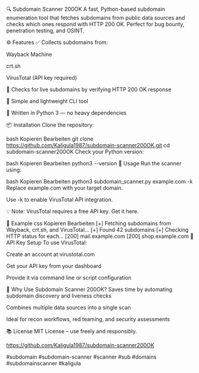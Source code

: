 🔍 Subdomain Scanner 200OK
A fast, Python-based subdomain enumeration tool that fetches subdomains from public data sources and checks which ones respond with HTTP 200 OK. Perfect for bug bounty, penetration testing, and OSINT.

⚙️ Features
✅ Collects subdomains from:

Wayback Machine

crt.sh

VirusTotal (API key required)

🔄 Checks for live subdomains by verifying HTTP 200 OK response

🧰 Simple and lightweight CLI tool

🐍 Written in Python 3 — no heavy dependencies

📦 Installation
Clone the repository:

bash
Kopieren
Bearbeiten
git clone https://github.com/Kaligula1987/subdomain-scanner200OK.git
cd subdomain-scanner200OK
Check your Python version:

bash
Kopieren
Bearbeiten
python3 --version
🚀 Usage
Run the scanner using:

bash
Kopieren
Bearbeiten
python3 subdomain_scanner.py example.com -k
Replace example.com with your target domain.

Use -k to enable VirusTotal API integration.

💡 Note: VirusTotal requires a free API key. Get it here.

📖 Example
css
Kopieren
Bearbeiten
[+] Fetching subdomains from Wayback, crt.sh, and VirusTotal...
[+] Found 42 subdomains
[+] Checking HTTP status for each...
[200] mail.example.com
[200] shop.example.com
🔐 API Key Setup
To use VirusTotal:

Create an account at virustotal.com

Get your API key from your dashboard

Provide it via command line or script configuration

🧠 Why Use Subdomain Scanner 200OK?
Saves time by automating subdomain discovery and liveness checks

Combines multiple data sources into a single scan

Ideal for recon workflows, red teaming, and security assessments

📚 License
MIT License – use freely and responsibly.

https://github.com/Kaligula1987/subdomain-scanner200OK

#subdomain #subdomain-scanner #scanner #sub #domains #subdomainscanner #kaligula
